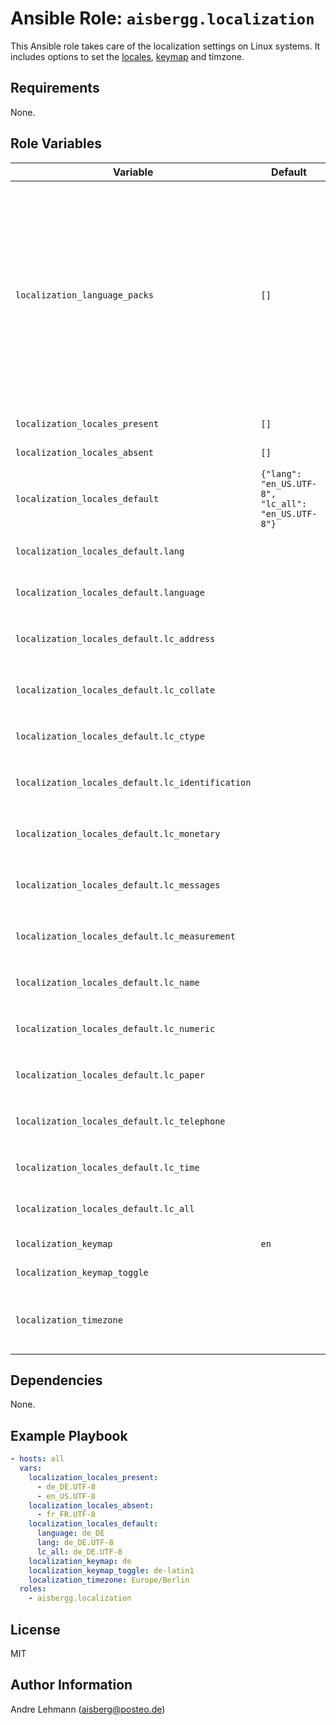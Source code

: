 # Ansible Role: `aisbergg.localization`

This Ansible role takes care of the localization settings on Linux systems. It includes options to set the [locales](https://wiki.archlinux.org/index.php/locale), [keymap](https://wiki.archlinux.org/index.php/Keyboard_configuration_in_console) and timzone.

## Requirements

None.

## Role Variables

| Variable | Default | Comments |
|----------|---------|----------|
| `localization_language_packs` | `[]` | List of language packs to be installed.</br>Some systems provide dedicated packages for each language. You have to install those packages in order to get the locales working.</br>In Ubuntu systems the packages are named `language-pack-*` and in CentOS 8 `glibc-langpack-*`. |
| `localization_locales_present` | `[]` | List of locales to be present. |
| `localization_locales_absent` | `[]` | List of locales to be absent. |
| `localization_locales_default` | `{"lang": "en_US.UTF-8", "lc_all": "en_US.UTF-8"}` | Mapping of default locales variables. |
| `localization_locales_default.lang` |  | `LANG` variable. See [man pages](http://man7.org/linux/man-pages/man7/locale.7.html) for information. |
| `localization_locales_default.language` |  | `LANGUAGE` variable. See [man pages](http://man7.org/linux/man-pages/man7/locale.7.html) for information. |
| `localization_locales_default.lc_address` |  | `LC_ADDRESS` variable. See [man pages](http://man7.org/linux/man-pages/man7/locale.7.html) for information. |
| `localization_locales_default.lc_collate` |  | `LC_COLLATE` variable. See [man pages](http://man7.org/linux/man-pages/man7/locale.7.html) for information. |
| `localization_locales_default.lc_ctype` |  | `LC_CTYPE` variable. See [man pages](http://man7.org/linux/man-pages/man7/locale.7.html) for information. |
| `localization_locales_default.lc_identification` |  | `LC_IDENTIFICATION` variable. See [man pages](http://man7.org/linux/man-pages/man7/locale.7.html) for information. |
| `localization_locales_default.lc_monetary` |  | `LC_MONETARY` variable. See [man pages](http://man7.org/linux/man-pages/man7/locale.7.html) for information. |
| `localization_locales_default.lc_messages` |  | `LC_MESSAGES` variable. See [man pages](http://man7.org/linux/man-pages/man7/locale.7.html) for information. |
| `localization_locales_default.lc_measurement` |  | `LC_MEASUREMENT` variable. See [man pages](http://man7.org/linux/man-pages/man7/locale.7.html) for information. |
| `localization_locales_default.lc_name` |  | `LC_NAME` variable. See [man pages](http://man7.org/linux/man-pages/man7/locale.7.html) for information. |
| `localization_locales_default.lc_numeric` |  | `LC_NUMERIC` variable. See [man pages](http://man7.org/linux/man-pages/man7/locale.7.html) for information. |
| `localization_locales_default.lc_paper` |  | `LC_PAPER` variable. See [man pages](http://man7.org/linux/man-pages/man7/locale.7.html) for information. |
| `localization_locales_default.lc_telephone` |  | `LC_TELEPHONE` variable. See [man pages](http://man7.org/linux/man-pages/man7/locale.7.html) for information. |
| `localization_locales_default.lc_time` |  | `LC_TIME` variable. See [man pages](http://man7.org/linux/man-pages/man7/locale.7.html) for information. |
| `localization_locales_default.lc_all` |  | `LC_ALL` variable. See [man pages](http://man7.org/linux/man-pages/man7/locale.7.html) for information. |
| `localization_keymap` | `en` | The keymap to be set. |
| `localization_keymap_toggle` | | The alternative keymap to be set. |
| `localization_timezone` |  | The timezone to be set. If left empty, the timezone stays untouched. |

## Dependencies

None.

## Example Playbook

```yaml
- hosts: all
  vars: 
    localization_locales_present:
      - de_DE.UTF-8
      - en_US.UTF-8
    localization_locales_absent:
      - fr_FR.UTF-8
    localization_locales_default:
      language: de_DE
      lang: de_DE.UTF-8
      lc_all: de_DE.UTF-8
    localization_keymap: de
    localization_keymap_toggle: de-latin1
    localization_timezone: Europe/Berlin
  roles:
    - aisbergg.localization
```

## License

MIT

## Author Information

Andre Lehmann (aisberg@posteo.de)
